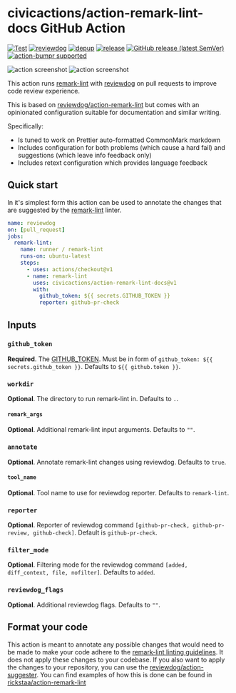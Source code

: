 # civicactions/action-remark-lint-docs GitHub Action

[![Test](https://github.com/civicactions/action-remark-lint-docs/workflows/Test/badge.svg)](https://github.com/civicactions/action-remark-lint-docs/actions?query=workflow%3ATest)
[![reviewdog](https://github.com/civicactions/action-remark-lint-docs/workflows/reviewdog/badge.svg)](https://github.com/civicactions/action-remark-lint-docs/actions?query=workflow%3Areviewdog)
[![depup](https://github.com/civicactions/action-remark-lint-docs/workflows/depup/badge.svg)](https://github.com/civicactions/action-remark-lint-docs/actions?query=workflow%3Adepup)
[![release](https://github.com/civicactions/action-remark-lint-docs/workflows/release/badge.svg)](https://github.com/civicactions/action-remark-lint-docs/actions?query=workflow%3Arelease)
[![GitHub release (latest SemVer)](https://img.shields.io/github/v/release/civicactions/action-remark-lint-docs?logo=github\&sort=semver)](https://github.com/civicactions/action-remark-lint-docs/releases)
[![action-bumpr supported](https://img.shields.io/badge/bumpr-supported-ff69b4?logo=github\&link=https://github.com/haya14busa/action-bumpr)](https://github.com/haya14busa/action-bumpr)

![action screenshot](https://user-images.githubusercontent.com/17570430/102060312-4ee5e000-3df2-11eb-8c82-767afeccd8db.png)
![action screenshot](https://user-images.githubusercontent.com/17570430/102059912-d3842e80-3df1-11eb-9b0a-2e04eab5e294.png)

This action runs [remark-lint](https://github.com/remarkjs/remark-lint) with [reviewdog](https://github.com/reviewdog/reviewdog) on pull requests to improve code review experience.

This is based on [reviewdog/action-remark-lint](https://github.com/reviewdog/action-remark-lint) but comes with an opinionated configuration suitable for documentation and similar writing.

Specifically:

* Is tuned to work on Prettier auto-formatted CommonMark markdown
* Includes configuration for both problems (which cause a hard fail) and suggestions (which leave info feedback only)
* Includes retext configuration which provides language feedback

## Quick start

In it's simplest form this action can be used to annotate the changes that are suggested by the [remark-lint](https://github.com/remarkjs/remark-lint) linter.

```yml
name: reviewdog
on: [pull_request]
jobs:
  remark-lint:
    name: runner / remark-lint
    runs-on: ubuntu-latest
    steps:
      - uses: actions/checkout@v1
      - name: remark-lint
        uses: civicactions/action-remark-lint-docs@v1
        with:
          github_token: ${{ secrets.GITHUB_TOKEN }}
          reporter: github-pr-check
```

## Inputs

### `github_token`

**Required**. The [GITHUB_TOKEN](https://docs.github.com/en/free-pro-team@latest/actions/reference/authentication-in-a-workflow). Must be in form of `github_token: ${{ secrets.github_token }}`. Defaults to `${{ github.token }}`.

### `workdir`

**Optional**. The directory to run remark-lint in. Defaults to `.`.

#### `remark_args`

**Optional**. Additional remark-lint input arguments. Defaults to `""`.

### `annotate`

**Optional**. Annotate remark-lint changes using reviewdog. Defaults to `true`.

#### `tool_name`

**Optional**. Tool name to use for reviewdog reporter. Defaults to `remark-lint`.

### `reporter`

**Optional**. Reporter of reviewdog command `[github-pr-check, github-pr-review, github-check]`. Default is `github-pr-check`.

### `filter_mode`

**Optional**. Filtering mode for the reviewdog command `[added, diff_context, file, nofilter]`. Defaults to `added`.

### `reviewdog_flags`

**Optional**. Additional reviewdog flags. Defaults to `""`.

## Format your code

This action is meant to annotate any possible changes that would need to be made to make your code adhere to the [remark-lint linting guidelines](https://github.com/remarkjs/remark-lint). It does not apply these changes to your codebase. If you also want to apply the changes to your repository, you can use the [reviewdog/action-suggester](https://github.com/reviewdog/action-suggester). You can find examples of how this is done can be found in [rickstaa/action-remark-lint](https://github.com/rickstaa/action-remark-lint/)
